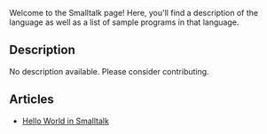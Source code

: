 Welcome to the Smalltalk page! Here, you'll find a description of the language as well as a list of sample programs in that language.

## Description

No description available. Please consider contributing.

## Articles

- [Hello World in Smalltalk](https://sampleprograms.io/projects/hello-world/smalltalk)
